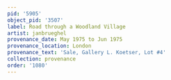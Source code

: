 ```yaml
---
pid: '5905'
object_pid: '3507'
label: Road through a Woodland Village
artist: janbrueghel
provenance_date: May 1975 to Jun 1975
provenance_location: London
provenance_text: 'Sale, Gallery L. Koetser, Lot #4'
collection: provenance
order: '1080'
---
```

